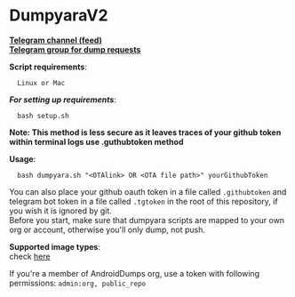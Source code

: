 # DumpyaraV2

**[Telegram channel (feed)](https://t.me/android_dumps)**  
**[Telegram group for dump requests](https://t.me/dumprequests)**

**Script requirements**:

      Linux or Mac
      
***For setting up requirements***:

      bash setup.sh
**Note: This method is less secure as it leaves traces of your github token within terminal logs use .guthubtoken method**

**Usage**:

      bash dumpyara.sh "<OTAlink> OR <OTA file path>" yourGithubToken 

You can also place your github oauth token in a file called `.githubtoken` and telegram bot token in a file called `.tgtoken` in the root of this repository, if you wish it is ignored by git.  
Before you start, make sure that dumpyara scripts are mapped to your own org or account, otherwise you'll only dump, not push.  

**Supported image types**:  
check [here](https://github.com/AndroidDumps/Firmware_extractor/blob/master/extractor.sh#L3)  

If you're a member of AndroidDumps org, use a token with following permissions: `admin:org, public_repo`
